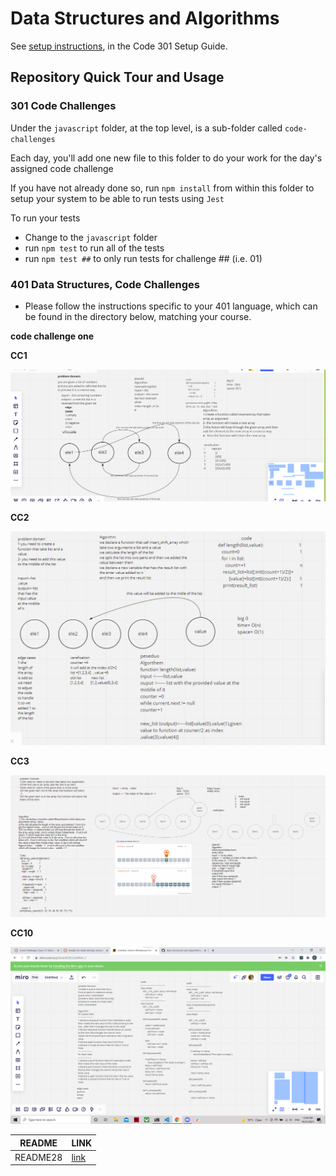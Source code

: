 # Data Structures and Algorithms

See [setup instructions](https://codefellows.github.io/setup-guide/code-301/3-code-challenges), in the Code 301 Setup Guide.

## Repository Quick Tour and Usage

### 301 Code Challenges

Under the `javascript` folder, at the top level, is a sub-folder called `code-challenges`

Each day, you'll add one new file to this folder to do your work for the day's assigned code challenge

If you have not already done so, run `npm install` from within this folder to setup your system to be able to run tests using `Jest`

To run your tests

- Change to the `javascript` folder
- run `npm test` to run all of the tests
- run `npm test ##` to only run tests for challenge ## (i.e. 01)

### 401 Data Structures, Code Challenges

- Please follow the instructions specific to your 401 language, which can be found in the directory below, matching your course.

**code challenge one**

**CC1**

<img src="python/code_challenges/cc1/final solution for cc1.PNG">

**CC2**

<img src="python/code_challenges/cc2/final cc2.PNG">

**CC3**

<img src="python/code_challenges/cc3/cc3.PNG">

**CC10**

<img src="python/stack_and_queue/stack_and_queue/code challenge 10.png">

| README   | LINK                                                                                                                     |
| -------- | ------------------------------------------------------------------------------------------------------------------------ |
| README28 | [link](https://github.com/eng-ehabsaleh/data-structures-and-algorithms/blob/quick-sort/python/sort/README_QUICK_SORT.md) |
